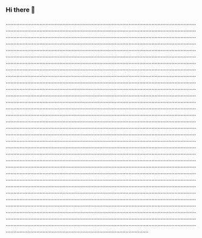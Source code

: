 ### Hi there 👋

.............................................................................................................................................................................................................................................................................................................................................................................................................................................................................................................................................................................................................................................................................................................................................................................................................................................................................................................................................................................................................................................................................................................................................................................................................................................................................................................................................................................................................................................................................................................................................................................................................................................................................................................................................................................................................................................................................................................................................................................................................................................................................................................................................................................................................................................................................................................................................................................................................................................................................................................................................................................................................................................................................................................................................................................................................................................................................................................................................................................................................................................................................................................................................................................................................................................................................................................................................................................................................................................................................................................................................................................................................................................................................................................................................................................................................................................................................................................................................................................................................................................................................................................................................................................................................................